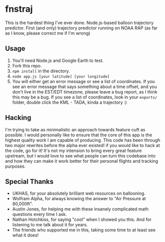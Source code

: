 # fnstraj
This is the hardest thing I've ever done.  Node.js-based balloon trajectory predictor. First (and only) trajectory predictor running on NOAA RAP (as far as I know, please correct me if I'm wrong)


## Usage
1. You'll need Node.js and Google Earth to test.
2. Fork this repo.
3. `npm install` in the directory.
4. `node app.js [your latitude] [your longitude]`
5. You will either get an error message or see a list of coordinates. If you see an error message that says something about a time offset, and you don't live in the EST/EDT timezone, please leave a bug report, as I think this may be a bug. If you see a list of coordinates, look in your `exports/` folder, double click the KML - TADA, kinda a trajectory :)


## Hacking
I'm trying to take as minimalistic an approach towards feature cuft as possible. I would personally like to ensure that the core of this app is the highest quality work I am capable of producing. This code has been through two major rewrites before the alpha ever existed! if you would like to hack at the code, go for it! It's not my intension to bring every great feature upstream, but I would love to see what people can turn this codebase into and how they can make it work better for their personal flights and tracking purposes.


## Special Thanks
* UKHAS, for your absolutely brilliant web resources on ballooning.
* Wolfram Alpha, for always knowing the answer to "Air Pressure at 80,000ft".
* Austin Jones, for helping me with these insanely complicated math questions every time I ask.
* Nathan Hotchkiss, for saying "cool" when I showed you this. And for listening to me talk about it for years.
* The friends who supported me in this, taking some time to at least see what it does!